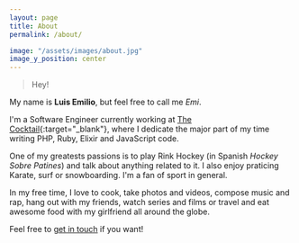 ```yaml
---
layout: page
title: About
permalink: /about/

image: "/assets/images/about.jpg"
image_y_position: center
---
```


> Hey!

My name is **Luis Emilio**, but feel free to call me _Emi_.

I'm a Software Engineer currently working at [The Cocktail](https://the-cocktail.com/){:target="_blank"}, where I dedicate the major part of my time writing PHP, Ruby, Elixir and JavaScript code.

One of my greatests passions is to play Rink Hockey (in Spanish _Hockey Sobre Patines_) and talk about anything related to it. I also enjoy praticing Karate, surf or snowboarding. I'm a fan of sport in general.

In my free time, I love to cook, take photos and videos, compose music and rap, hang out with my friends, watch series and films or travel and eat awesome food with my girlfriend all around the globe.

Feel free to [get in touch](mailto:emibloque@gmail.com) if you want!
